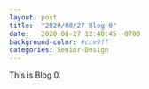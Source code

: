 ```yaml
---
layout: post
title:  "2020/08/27 Blog 0"
date:   2020-08-27 12:40:45 -0700
background-color: #cce9ff
categories: Senior-Design
---
```

This is Blog 0.
